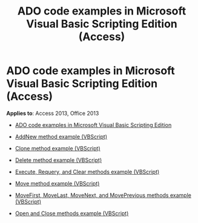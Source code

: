 ﻿---
title: ADO code examples in Microsoft Visual Basic Scripting Edition (Access)
TOCTitle: ADO code examples in Microsoft Visual Basic Scripting Edition
ms:assetid: f9e39f43-e467-4860-95c5-353a721af778
ms:mtpsurl: https://msdn.microsoft.com/library/JJ250272(v=office.15)
ms:contentKeyID: 48548824
ms.date: 09/18/2015
mtps_version: v=office.15
---

# ADO code examples in Microsoft Visual Basic Scripting Edition (Access)


**Applies to**: Access 2013, Office 2013

  - [ADO code examples in Microsoft Visual Basic Scripting Edition](ado-code-examples-in-microsoft-visual-basic-scripting-edition.md)

  - [AddNew method example (VBScript)](addnew-method-example-vbscript.md)

  - [Clone method example (VBScript)](clone-method-example-vbscript.md)

  - [Delete method example (VBScript)](delete-method-example-vbscript.md)

  - [Execute, Requery, and Clear methods example (VBScript)](execute-requery-and-clear-methods-example-vbscript.md)

  - [Move method example (VBScript)](move-method-example-vbscript.md)

  - [MoveFirst, MoveLast, MoveNext, and MovePrevious methods example (VBScript)](movefirst-movelast-movenext-and-moveprevious-methods-example-vbscript.md)

  - [Open and Close methods example (VBScript)](open-and-close-methods-example-vbscript.md)

